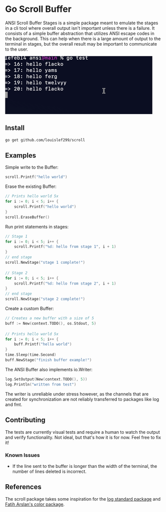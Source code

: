 # Go Scroll Buffer

ANSI Scroll Buffer Stages is a simple package meant to emulate the stages in a
cli tool where overall output isn't important unless there is a failure. It
consists of a simple buffer abstraction that utilizes ANSI escape codes in the
background. This can help when there is a large amount of output to the terminal
in stages, but the overall result may be important to communicate to the user.

![Demo](./.github/.img/demo.gif)

## Install

```bash
go get github.com/louislef299/scroll
```

## Examples

Simple write to the Buffer:

```go
scroll.Printf("hello world")
```

Erase the existing Buffer:

```go
// Prints hello world 5x
for i := 0; i < 5; i++ {
    scroll.Printf("hello world")
}
scroll.EraseBuffer()
```

Run print statements in stages:

```go
// Stage 1
for i := 0; i < 5; i++ {
    scroll.Printf("%d: hello from stage 1", i + 1)
}
// end stage
scroll.NewStage("stage 1 complete!")

// Stage 2
for i := 0; i < 5; i++ {
    scroll.Printf("%d: hello from stage 2", i + 1)
}
// end stage
scroll.NewStage("stage 2 complete!")
```

Create a custom Buffer:

```go
// Creates a new buffer with a size of 5
buff := New(context.TODO(), os.Stdout, 5)

// Prints hello world 5x
for i := 0; i < 5; i++ {
    buff.Printf("hello world")
}
time.Sleep(time.Second)
buff.NewStage("finish buffer example!")
```

The ANSI Buffer also implements io.Writer:

```go
log.SetOutput(New(context.TODO(), 5))
log.Println("written from test")
```

The writer is unreliable under stress however, as the channels that are created
for synchronization are not reliably transferred to packages like log and fmt.

## Contributing

The tests are currently visual tests and require a human to watch the output and
verify functionality. Not ideal, but that's how it is for now. Feel free to fix
it!

### Known Issues

- If the line sent to the buffer is longer than the width of the terminal, the
  number of lines deleted is incorrect.

## References

The scroll package takes some inspiration for the [log standard package][] and
[Fatih Arslan's color package][].

[Fatih Arslan's color package]: https://github.com/fatih/color
[log standard package]: https://cs.opensource.google/go/go/+/master:src/log/
